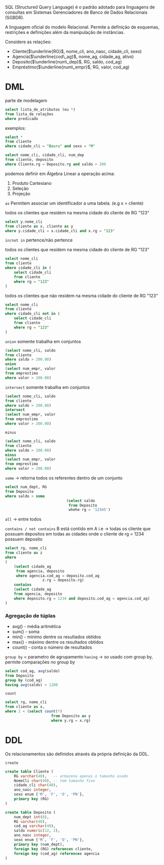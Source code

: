 SQL (Structured Query Language) é o padrão adotado para linguagens de consultas em Sistemas Gerenciadores de Banco de Dados Relacionais (SGBDR).

A linguagem oficial do modelo Relacional. Permite a definição de esquemas, restrições e definições além da manipulação de instâncias.

Considere as relações:
- Cliente($\underline{RG}$, nome_cli, ano_nasc, cidade_cli, sexo)
- Agencia($\underline{cod\_ag}$, nome_ag, cidade_ag, ativo)
- Deposito($\underline{num\_dep}$, RG, saldo, cod_ag)
- Empréstimo($\underline{num\_empr}$, RG, valor, cod_ag)
# DML
parte de modelagem
```sql
select lista_de_atributos (ou *)
from lista_de_relações
where predicado
```

exemplos:
```sql
select * 
from cliente
where cidade_cli = "Bauru" and sexo = "M"
```

```sql
select nome_cli, cidade_cli, num_dep
from cliente, deposito
where Cliente.rg = Deposito.rg and saldo > 200
```

podemos definir em Álgebra Linear a operação acima:
1. Produto Cartesiano
2. Seleção
3. Projeção


`as`
Permitem associar um identificador a uma tabela. (e.g x = cliente)

todos os clientes que residem na mesma cidade do cliente de RG "123"
```sql
select y.nome_cli
from cliente as x, cliente as y
where y.cidade_cli = x.cidade_cli and x.rg = "123"
```

`in/not in`
pertence/não pertence

todos os clientes que residem na mesma cidade do cliente de RG "123"
```sql
select nome_cli
from cliente
where cidade_cli in (
	select cidade_cli 
	from cliente
	where rg = "123"
)
```

todos os clientes que não residem na mesma cidade do cliente de RG "123"
```sql
select nome_cli
from cliente
where cidade_cli not in (
	select cidade_cli 
	from cliente
	where rg = "123"
)
```
`union`
somente trabalha em conjuntos
```sql
(select nome_cli, saldo
from cliente
where saldo > 200.00)
union 
(select num_empr, valor
from emprestimo
where valor > 200.00)
```

`intersect`
somente trabalha em conjuntos
```sql
(select nome_cli, saldo
from cliente
where saldo > 200.00)
intersect 
(select num_empr, valor
from emprestimo
where valor > 200.00)
```
`minus`
```sql
(select nome_cli, saldo
from cliente
where saldo > 200.00)
minus 
(select num_empr, valor
from emprestimo
where valor > 200.00)
```
`some` -> retorna todos os referentes dentro de um conjunto
```sql
select num_dept, RG 
from Deposito
where saldo > some
							(select saldo 
							 from Deposito
							 whehe rg = '12345')
```
`all` -> entre todos

`contains / not contains`  B está contido em A
i.e -> todas os cliente que possuam depositos em todas as cidades onde o cliente de rg = 1234 possuem deposito

```sql
select rg, nome_cli
from cliente as z
where
(
	(select cidade_ag
	 from agencia, deposito
	 where agencia.cod_ag = deposito.cod_ag
				 z.rg = deposito.rg)
	contains 
	(select cidade_ag
	from agencia, deposito 
	where deposito.rg = 1234 and deposito.cod_ag = agencia.cod_ag)
)
```

### Agregação de túplas
- avg() - média aritmética
- sum() - soma
- min() - mínimo dentre os resultados obtidos
- max() - máximo dentre os resultados obtidos
- count() - conta o número de resultados

`group by` = parametro de agrupamento
`having` -> so usado com group by, permite comparações no group by

```sql
select cod_ag, avg(saldo)
from Deposito
group by (cod_ag)
having avg(saldo) > 1200
```

`count` 
```sql 
select rg, nome_cli
from cliente as x,
where 2 < (select count(*)
					 from Deposito as y
					 where y.rg = x.rg)
```
# DDL
Os relacionamentos são definidos através da própria definição da DDL.

`create`
```sql
create table Cliente (
	RG varchar(40),   -- armazena apenas o tamanho usado
	NomeCli char(40), -- tem tamanho fixo
	cidade_cli char(40),
	ano_nasc integer,
	sexo enum {'M', 'F', 'O', 'PN'},
	primary key (RG)
)
```

```sql
create table Deposito (
	num_dept int(8),
	RG varchar(40),
	cod_ag varchar(40),
	saldo numeric(12, 2),
	ano_nasc integer,
	sexo enum {'M', 'F', 'O', 'PN'},
	primary key (num_dept),
	foreign key (RG) references cliente,
	foreign key (cod_ag) references agencia
)
```